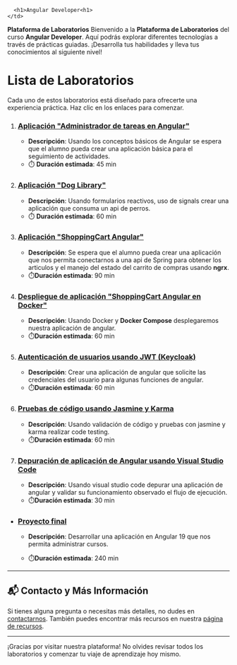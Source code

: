       <h1>Angular Developer<h1>
    </td>
  </tr>
  </tbody>
<table>
</div>

**Plataforma de Laboratorios**
Bienvenido a la **Plataforma de Laboratorios** del curso **Angular Developer**. Aquí podrás explorar diferentes tecnologías a través de prácticas guiadas. ¡Desarrolla tus habilidades y lleva tus conocimientos al siguiente nivel!

# Lista de Laboratorios
Cada uno de estos laboratorios está diseñado para ofrecerte una experiencia práctica. Haz clic en los enlaces para comenzar.

01. ### [Aplicación "Administrador de tareas en Angular"](./Capitulo1/README.md)
    - **Descripción**: Usando los conceptos básicos de Angular se espera que el alumno pueda crear una aplicación básica para el seguimiento de actividades. 
    - ⏱️ **Duración estimada**: 45 min

02. ### [Aplicación "Dog Library"](./Capitulo2/README.md)
    - **Descripción**: Usando formularios reactivos, uso de signals crear una aplicación que consuma un api de perros. 
    - ⏱️ **Duración estimada**: 60 min

03. ### [Aplicación "ShoppingCart Angular"](./Capitulo3/README.md)
    - **Descripción**: Se espera que el alumno pueda crear una aplicación que nos permita conectarnos a una api de Spring para obtener los articulos y el manejo del estado del carrito de compras usando **ngrx**. 
    - ⏱️**Duración estimada**: 90 min

04. ### [Despliegue de aplicación "ShoppingCart Angular en Docker"](./Capitulo4/README.md)
    - **Descripción**: Usando Docker y **Docker Compose** desplegaremos nuestra aplicación de angular.
    - ⏱️**Duración estimada**: 60 min
05. ### [Autenticación de usuarios  usando JWT (Keycloak)](./Capitulo5/README.md)
    - **Descripción**: Crear una aplicación de angular que solicite las credenciales del usuario para algunas funciones de angular.
    - ⏱️**Duración estimada**: 60 min


06. ### [Pruebas de código usando Jasmine y Karma](./Capitulo6/README.md)
    - **Descripción**: Usando validación de código y pruebas con jasmine y karma realizar code testing. 
    - ⏱️**Duración estimada**: 60 min

07. ### [Depuración de aplicación de Angular usando Visual Studio Code](./Capitulo7/README.md)
    - **Descripción**: Usando visual studio code depurar una aplicación de angular y validar su funcionamiento observado el flujo de ejecución. 
    - ⏱️**Duración estimada**: 30 min

- ### [Proyecto final](./Capitulo8/README.md)
    - **Descripción**: Desarrollar una aplicación en Angular 19 que nos permita administrar cursos. 

    - ⏱️**Duración estimada**: 240 min

---
## 📬 **Contacto y Más Información**

Si tienes alguna pregunta o necesitas más detalles, no dudes en [contactarnos](mailto:soporte@netec.com). También puedes encontrar más recursos en nuestra [página de recursos](https://netec.com).

---

¡Gracias por visitar nuestra plataforma! No olvides revisar todos los laboratorios y comenzar tu viaje de aprendizaje hoy mismo.
